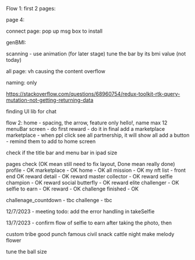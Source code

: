 Flow 1:
  first 2 pages:
  <!-- change BG -->

  page 4:
  <!-- green detect layer -->

  connect page:
  pop up msg box to install

  genBMI:
  <!-- m^2 -->
  <!-- dropdown box size -->
  scanning - use animation (for later stage)
  tune the bar by its bmi value (not today)

  all page:
  vh causing the content overflow

  naming:
  only

https://stackoverflow.com/questions/68960754/redux-toolkit-rtk-query-mutation-not-getting-returning-data

finding UI lib for chat

flow 2:
  home - spacing, the arrow, feature 
    only hello!, name max 12
  menuBar screen - do first
  reward - do it in final
  add a marketplace
  marketplace - when ppl click see all partnership, it will show all 
  add a button - remind them to add to home screen


  check if the title bar and menu bar in ipad size


pages check (OK mean still need to fix layout, Done mean really done)
  profile - OK
  marketplace - OK
  home - OK
  all mission - OK
  my nft list - front end OK
  reward detail - OK
    reward master collector - OK
    reward selfie champion - OK
    reward social butterfly - OK
    reward elite challenger - OK
  selfie to earn - OK
  reward - OK
  challenge finished - OK
  
  challenage_countdown - tbc
  challenge - tbc


12/7/2023 - meeting
todo: add the error handling in takeSelfie

13/7/2023 - 
confirm flow of selfie to earn
after taking the photo, then 

custom tribe good punch famous civil snack cattle night make melody flower

tune the ball size